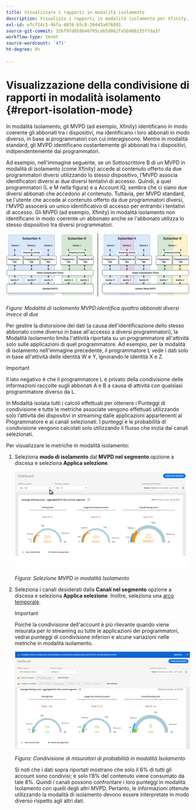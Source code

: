 ```yaml
---
title: Visualizzare i rapporti in modalità isolamento
description: Visualizza i rapporti in modalità isolamento per Xfinity.
exl-id: e7cf24c5-9bfa-48f6-b5c8-20443a976891
source-git-commit: 326f97d058646795cab5d062fa5b980235f7da37
workflow-type: tm+mt
source-wordcount: '471'
ht-degree: 0%

---
```


# Visualizzazione della condivisione di rapporti in modalità isolamento {#report-isolation-mode}

In modalità Isolamento, gli MVPD (ad esempio, Xfinity) identificano in modo coerente gli abbonati tra i dispositivi, ma identificano i loro abbonati in modo diverso, in base ai programmatori con cui interagiscono. Mentre in modalità standard, gli MVPD identificano costantemente gli abbonati tra i dispositivi, indipendentemente dai programmatori.

Ad esempio, nell&#39;immagine seguente, se un Sottoscrittore B di un MVPD in modalità di isolamento (come Xfinity) accede al contenuto offerto da due programmatori diversi utilizzando lo stesso dispositivo, l&#39;MVPD associa identificatori diversi ai due diversi tentativi di accesso. Quindi, a quei programmatori (L e M nella figura) e a Account IQ, sembra che ci siano due diversi abbonati che accedono al contenuto. Tuttavia, per MVPD standard, se l&#39;utente che accede al contenuto offerto da due programmatori diversi, l&#39;MVPD assocerà un unico identificativo di accesso per entrambi i tentativi di accesso. Gli MVPD (ad esempio, Xfinity) in modalità isolamento non identificano in modo coerente un abbonato anche se l&#39;abbonato utilizza lo stesso dispositivo tra diversi programmatori.

![](assets/isolation-diff-new.png)

*Figura: Modalità di isolamento MVPD identifica quattro abbonati diversi invece di due*

Per gestire la distorsione dei dati (a causa dell&#39;identificazione dello stesso abbonato come diverso in base all&#39;accesso a diversi programmatori), la Modalità Isolamento limita l&#39;attività riportata su un programmatore all&#39;attività solo sulle applicazioni di quel programmatore. Ad esempio, per la modalità di isolamento nell&#39;immagine precedente, il programmatore L vede i dati solo in base all&#39;attività delle identità W e Y, ignorando le identità X e Z.

>[!IMPORTANT]
>
> Il lato negativo è che il programmatore L è privato della condivisione delle informazioni raccolte sugli abbonati A e B a causa di attività con qualsiasi programmatore diverso da L.

In Modalità isolata tutti i calcoli effettuati per ottenere i Punteggi di condivisione e tutte le metriche associate vengono effettuati utilizzando solo l’attività dei dispositivi in streaming dalle applicazioni appartenenti al Programmatore e ai canali selezionati.
I punteggi e le probabilità di condivisione vengono calcolati solo utilizzando il flusso che inizia dai canali selezionati.

Per visualizzare le metriche in modalità isolamento:

1. Seleziona **modo di isolamento** dal **MVPD nel segmento** opzione a discesa e seleziona **Applica selezione**.

   ![](assets/xfinity-in-segment.gif)

   *Figura: Selezione MVPD in modalità Isolamento*

1. Seleziona i canali desiderati dalla **Canali nel segmento** opzione a discesa e seleziona **Applica selezione**. Inoltre, seleziona una [arco temporale](/help/AccountIQ/product-concepts.md#granularity-def).

   >[!IMPORTANT]
   >
   >Poiché la condivisione dell&#39;account è più rilevante quando viene misurata per lo streaming su tutte le applicazioni dei programmatori, vedrai punteggi di condivisione inferiori e alcune variazioni nelle metriche in modalità isolamento.

   ![](assets/aggregate-sharing-isolation.png)

   *Figura: Condivisione di misuratori di probabilità in modalità Isolamento*

   Si noti che i dati sopra riportati mostrano che solo il 6% di tutti gli account sono condivisi; e solo l’8% del contenuto viene consumato da tale 8%. Quindi i canali possono confrontare i loro punteggi in modalità Isolamento con quelli degli altri MVPD. Pertanto, le informazioni ottenute utilizzando la modalità di isolamento devono essere interpretate in modo diverso rispetto agli altri dati.
